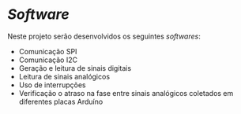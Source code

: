 # _Software_

Neste projeto serão desenvolvidos os seguintes _softwares_:

* Comunicação SPI
* Comunicação I2C
* Geração e leitura de sinais digitais
* Leitura de sinais analógicos
* Uso de interrupções
* Verificação o atraso na fase entre sinais analógicos coletados em diferentes placas Arduíno
